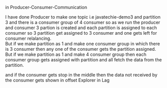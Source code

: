 in Producer-Consumer-Communication    

I have done Producer to make one topic i.e javatechie-demo3 and partition 3 and there is a consumer group of 4 consumer so as we run the producer and consumer 3 partion is created and each partition is assigned to each consumer so 3 partition
get assigned to 3 consumer and one gets left for consumer relalancing.    
             But if we make partition as 1 and make one consumer group in which there is 3 consumer then any one of the consumer gets the partition assigned.
             But if we make partition as 1 and make 4 consumer group then each consumer group gets assigned with partition and all fetch the data from the partition.
             
and if the consumer gets stop in the middle then the data not received by the consumer gets shown in offset Explorer in Lag 

             
